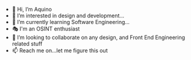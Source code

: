 - 👋 Hi, I’m Aquino
- 👀 I’m interested in design and development...
- 🌱 I’m currently learning Software Engineering...
- 🎭 I'm an OSINT enthusiast
- 💞️ I’m looking to collaborate on any design, and Front End Engineering related stuff
- 📫 Reach me on...let me figure this out

<!---
aq-UI-no/aq-UI-no is a ✨ special ✨ repository because its `README.md` (this file) appears on your GitHub profile.
You can click the Preview link to take a look at your changes.
--->

